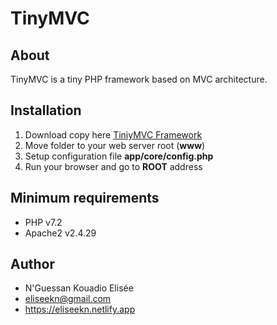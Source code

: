 # TinyMVC

## About
TinyMVC is a tiny PHP framework based on MVC architecture.

## Installation
1. Download copy here [TiniyMVC Framework](https://github.com/eliseekn/tinymvc)
2. Move folder to your web server root (**www**)
3. Setup configuration file **app/core/config.php**
4. Run your browser and go to **ROOT** address

## Minimum requirements
- PHP v7.2
- Apache2 v2.4.29

## Author
- N'Guessan Kouadio Elisée
- eliseekn@gmail.com
- https://eliseekn.netlify.app